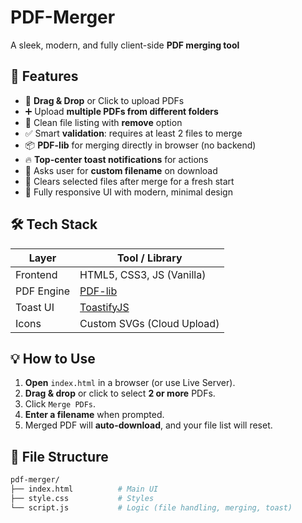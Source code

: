 # PDF-Merger

A sleek, modern, and fully client-side **PDF merging tool**

## 🚀 Features

- 📁 **Drag & Drop** or Click to upload PDFs
- ➕ Upload **multiple PDFs from different folders**
- 🧹 Clean file listing with **remove** option
- ✅ Smart **validation**: requires at least 2 files to merge
- 📦 **PDF-lib** for merging directly in browser (no backend)
- 🔥 **Top-center toast notifications** for actions
- 💾 Asks user for **custom filename** on download
- 🧽 Clears selected files after merge for a fresh start
- 📱 Fully responsive UI with modern, minimal design

## 🛠️ Tech Stack

| Layer       | Tool / Library       |
|-------------|----------------------|
| Frontend    | HTML5, CSS3, JS (Vanilla) |
| PDF Engine  | [PDF-lib](https://github.com/Hopding/pdf-lib) |
| Toast UI    | [ToastifyJS](https://apvarun.github.io/toastify-js/) |
| Icons       | Custom SVGs (Cloud Upload) |

## 💡 How to Use

1. **Open** `index.html` in a browser (or use Live Server).
2. **Drag & drop** or click to select **2 or more** PDFs.
3. Click `Merge PDFs`.
4. **Enter a filename** when prompted.
5. Merged PDF will **auto-download**, and your file list will reset.

## 📂 File Structure

```bash
pdf-merger/
├── index.html          # Main UI
├── style.css           # Styles
└── script.js           # Logic (file handling, merging, toast)
